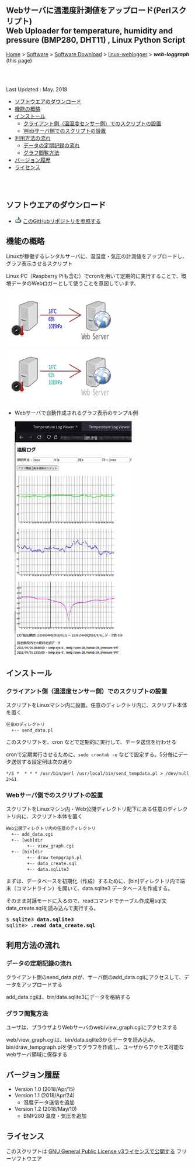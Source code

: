## Webサーバに温湿度計測値をアップロード(Perlスクリプト) <br/>Web Uploader for temperature, humidity and pressure (BMP280, DHT11) , Linux Python Script<!-- omit in toc -->


[Home](https://oasis3855.github.io/webpage/) > [Software](https://oasis3855.github.io/webpage/software/index.html) > [Software Download](https://oasis3855.github.io/webpage/software/software-download.html) > [linux-weblogger](../README.md) > ***web-loggraph*** (this page)

<br />
<br />

Last Updated : May. 2018

- [ソフトウエアのダウンロード](#ソフトウエアのダウンロード)
- [機能の概略](#機能の概略)
- [インストール](#インストール)
  - [クライアント側（温湿度センサー側）でのスクリプトの設置](#クライアント側温湿度センサー側でのスクリプトの設置)
  - [Webサーバ側でのスクリプトの設置](#webサーバ側でのスクリプトの設置)
- [利用方法の流れ](#利用方法の流れ)
  - [データの定期記録の流れ](#データの定期記録の流れ)
  - [グラフ閲覧方法](#グラフ閲覧方法)
- [バージョン履歴](#バージョン履歴)
- [ライセンス](#ライセンス)

<br />
<br />

## ソフトウエアのダウンロード

- ![download icon](../readme_pics/soft-ico-download-darkmode.gif)   [このGitHubリポジトリを参照する](../web-loggraph/) 

## 機能の概略

Linuxが稼働するレンタルサーバに、温湿度・気圧の計測値をアップロードし、グラフ表示させるスクリプト

Linux PC（Raspberry Piも含む）でcronを用いて定期的に実行することで、環境データのWebロガーとして使うことを意図しています。

  ![機能の概略図](readme_pics/tempgraph-schematic.png#gh-light-mode-only)
  ![機能の概略図](readme_pics/tempgraph-schematic-darkmode.png#gh-dark-mode-only)

- Webサーバで自動作成されるグラフ表示のサンプル例

  ![機能の概略図](readme_pics/temploggraph-web-sample.jpg)

## インストール
### クライアント側（温湿度センサー側）でのスクリプトの設置
スクリプトをLinuxマシン内に設置。任意のディレクトリ内に、スクリプト本体を置く

    任意のディレクトリ
      +-- send_data.pl

このスクリプトを、cron などで定期的に実行して、データ送信を行わせる

cronで定期実行させるために、```sudo crontab -e``` などで設定する。5分毎にデータ送信する設定例は次の通り

    */5 *  * * * /usr/bin/perl /usr/local/bin/send_tempdata.pl > /dev/null 2>&1

### Webサーバ側でのスクリプトの設置
スクリプトをLinuxマシン内・Web公開ディレクトリ配下にある任意のディレクトリ内に、スクリプト本体を置く

    Web公開ディレクトリ内の任意のディレクトリ
      +-- add_data.cgi
      +-- [web]dir
            +-- view_graph.cgi
      +-- [bin]dir
            +-- draw_tempgraph.pl
            +-- data_create.sql
            +-- data.sqlite3

まずは、データベースを初期化（作成）するために、[bin]ディレクトリ内で端末（コマンドライン）を開いて、data.sqlite3 データベースを作成する。

そのまま対話モードに入るので、readコマンドでテーブル作成用sql文data_create.sqlを読み込んで実行する。

<pre>
$ <b>sqlite3 data.sqlite3</b>
sqlite&gt; <b>.read data_create.sql</b>
</pre>

## 利用方法の流れ
### データの定期記録の流れ
クライアント側のsend_data.plが、サーバ側のadd_data.cgiにアクセスして、データをアップロードする

add_data.cgiは、bin/data.sqlite3にデータを格納する
### グラフ閲覧方法
ユーザは、ブラウザよりWebサーバのweb/view_graph.cgiにアクセスする

web/view_graph.cgiは、bin/data.sqlite3からデータを読み込み、bin/draw_tempgraph.plを使ってグラフを作成し、ユーザからアクセス可能なwebサーバ領域に保存する

## バージョン履歴
- Version 1.0 (2018/Apr/15)
- Version 1.1 (2018/Apr/24)
  - 湿度データ送信を追加
- Version 1.2 (2018/May/10)
  - BMP280 温度・気圧を追加


## ライセンス

このスクリプトは [GNU General Public License v3ライセンスで公開する](https://gpl.mhatta.org/gpl.ja.html) フリーソフトウエア
